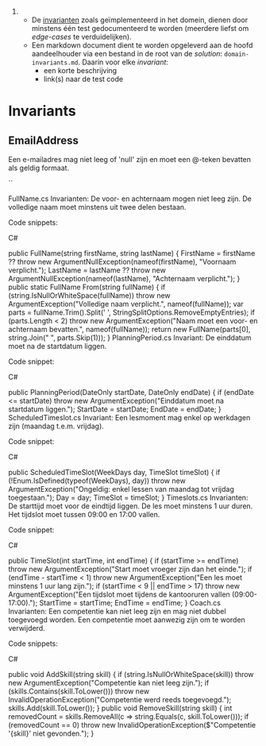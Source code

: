 1. - De [invarianten](../1.TheStables/readme.md) zoals geïmplementeerd in het domein, dienen door minstens één test gedocumenteerd te worden (meerdere liefst om *edge-cases* te verduidelijken).
   - Een markdown document dient te worden opgeleverd aan de hoofd aandeelhouder via een bestand in de root van de *solution*: `domain-invariants.md`. Daarin voor elke *invariant*:
     - een korte beschrijving 
     - link(s) naar de test code

# Invariants
## EmailAddress
Een e-mailadres mag niet leeg of 'null' zijn en moet een @-teken bevatten als geldig formaat. 

``


FullName.cs
Invarianten: De voor- en achternaam mogen niet leeg zijn. De volledige naam moet minstens uit twee delen bestaan.

Code snippets:

C#

public FullName(string firstName, string lastName)
{
    FirstName = firstName ?? throw new ArgumentNullException(nameof(firstName), "Voornaam verplicht.");
    LastName = lastName ?? throw new ArgumentNullException(nameof(lastName), "Achternaam verplicht.");
}
public static FullName From(string fullName)
{
    if (string.IsNullOrWhiteSpace(fullName))
        throw new ArgumentException("Volledige naam verplicht.", nameof(fullName));
    var parts = fullName.Trim().Split(' ', StringSplitOptions.RemoveEmptyEntries);
    if (parts.Length < 2)
        throw new ArgumentException("Naam moet een voor- en achternaam bevatten.", nameof(fullName));
    return new FullName(parts[0], string.Join(" ", parts.Skip(1)));
}
PlanningPeriod.cs
Invariant: De einddatum moet na de startdatum liggen.

Code snippet:

C#

public PlanningPeriod(DateOnly startDate, DateOnly endDate)
{
    if (endDate <= startDate)
        throw new ArgumentException("Einddatum moet na startdatum liggen.");
    StartDate = startDate;
    EndDate = endDate;
}
ScheduledTimeslot.cs
Invariant: Een lesmoment mag enkel op werkdagen zijn (maandag t.e.m. vrijdag).

Code snippet:

C#

public ScheduledTimeSlot(WeekDays day, TimeSlot timeSlot)
{
    if (!Enum.IsDefined(typeof(WeekDays), day))
        throw new ArgumentException("Ongeldig: enkel lessen van maandag tot vrijdag toegestaan.");
    Day = day;
    TimeSlot = timeSlot;
}
Timeslots.cs
Invarianten: De starttijd moet voor de eindtijd liggen. De les moet minstens 1 uur duren. Het tijdslot moet tussen 09:00 en 17:00 vallen.

Code snippet:

C#

public TimeSlot(int startTime, int endTime)
{
    if (startTime >= endTime)
        throw new ArgumentException("Start moet vroeger zijn dan het einde.");
    if (endTime - startTime < 1)
        throw new ArgumentException("Een les moet minstens 1 uur lang zijn.");
    if (startTime < 9 || endTime > 17)
        throw new ArgumentException("Een tijdslot moet tijdens de kantooruren vallen (09:00-17:00).");
    StartTime = startTime;
    EndTime = endTime;
}
Coach.cs
Invarianten: Een competentie kan niet leeg zijn en mag niet dubbel toegevoegd worden. Een competentie moet aanwezig zijn om te worden verwijderd.

Code snippets:

C#

public void AddSkill(string skill)
{
    if (string.IsNullOrWhiteSpace(skill))
        throw new ArgumentException("Competentie kan niet leeg zijn.");
    if (skills.Contains(skill.ToLower()))
        throw new InvalidOperationException("Competentie werd reeds toegevoegd.");
    skills.Add(skill.ToLower());
}
public void RemoveSkill(string skill)
{
    int removedCount = skills.RemoveAll(c => string.Equals(c, skill.ToLower()));
    if (removedCount == 0)
        throw new InvalidOperationException($"Competentie '{skill}' niet gevonden.");
}